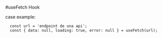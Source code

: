 #useFetch Hook

case example:

```
  const url = 'endpoint de una api';
  const { data: null, loading: true, error: null } = useFetch(url);
```

